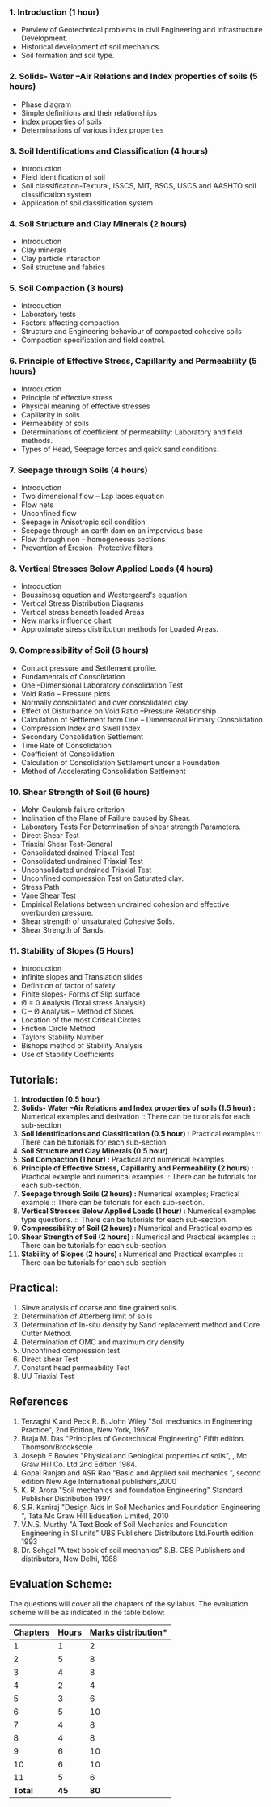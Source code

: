 ### **1. Introduction (1 hour)**

* Preview of Geotechnical problems in civil Engineering and infrastructure Development.
* Historical development of soil mechanics.
* Soil formation and soil type.

### **2. Solids- Water –Air Relations and Index properties of soils (5 hours)**

* Phase diagram
* Simple definitions and their relationships
* Index properties of soils
* Determinations of various index properties

### **3. Soil Identifications and Classification (4 hours)**

* Introduction
* Field Identification of soil
* Soil classification-Textural, ISSCS, MIT, BSCS, USCS and AASHTO soil classification system
* Application of soil classification system

### **4. Soil Structure and Clay Minerals (2 hours)**

* Introduction
* Clay minerals
* Clay particle interaction
* Soil structure and fabrics

### **5. Soil Compaction (3 hours)**

* Introduction
* Laboratory tests
* Factors affecting compaction
* Structure and Engineering behaviour of compacted cohesive soils
* Compaction specification and field control.

### **6. Principle of Effective Stress, Capillarity and Permeability (5 hours)**

* Introduction
* Principle of effective stress
* Physical meaning of effective stresses
* Capillarity in soils
* Permeability of soils
* Determinations of coefficient of permeability: Laboratory and field methods.
* Types of Head, Seepage forces and quick sand conditions.

### **7. Seepage through Soils (4 hours)**

* Introduction
* Two dimensional flow – Lap laces equation
* Flow nets
* Unconfined flow
* Seepage in Anisotropic soil condition
* Seepage through an earth dam on an impervious base
* Flow through non – homogeneous sections
* Prevention of Erosion- Protective filters

### **8. Vertical Stresses Below Applied Loads (4 hours)**

* Introduction
* Boussinesq equation and Westergaard's equation
* Vertical Stress Distribution Diagrams
* Vertical stress beneath loaded Areas
* New marks influence chart
* Approximate stress distribution methods for Loaded Areas.

### **9. Compressibility of Soil (6 hours)**

* Contact pressure and Settlement profile.
* Fundamentals of Consolidation
* One –Dimensional Laboratory consolidation Test
* Void Ratio – Pressure plots
* Normally consolidated and over consolidated clay
* Effect of Disturbance on Void Ratio –Pressure Relationship
* Calculation of Settlement from One – Dimensional Primary Consolidation
* Compression Index and Swell Index
* Secondary Consolidation Settlement
* Time Rate of Consolidation
* Coefficient of Consolidation
* Calculation of Consolidation Settlement under a Foundation
* Method of Accelerating Consolidation Settlement

### **10. Shear Strength of Soil (6 hours)**

* Mohr-Coulomb failure criterion
* Inclination of the Plane of Failure caused by Shear.
* Laboratory Tests For Determination of shear strength Parameters.
* Direct Shear Test
* Triaxial Shear Test-General
* Consolidated drained Triaxial Test
* Consolidated undrained Triaxial Test
* Unconsolidated undrained Triaxial Test
* Unconfined compression Test on Saturated clay.
* Stress Path
* Vane Shear Test
* Empirical Relations between undrained cohesion and effective overburden pressure.
* Shear strength of unsaturated Cohesive Soils.
* Shear Strength of Sands.

### **11. Stability of Slopes (5 Hours)**

* Introduction
* Infinite slopes and Translation slides
* Definition of factor of safety
* Finite slopes- Forms of Slip surface
* Ø = 0 Analysis (Total stress Analysis)
* C – Ø Analysis – Method of Slices.
* Location of the most Critical Circles
* Friction Circle Method
* Taylors Stability Number
* Bishops method of Stability Analysis
* Use of Stability Coefficients

## **Tutorials:**

1. **Introduction (0.5 hour)**
2. **Solids- Water –Air Relations and Index properties of soils (1.5 hour) :** Numerical examples and derivation :: There can be tutorials for each sub-section
3. **Soil Identifications and Classification (0.5 hour) :** Practical examples :: There can be tutorials for each sub-section
4. **Soil Structure and Clay Minerals (0.5 hour)**
5. **Soil Compaction (1 hour) :** Practical and numerical examples
6. **Principle of Effective Stress, Capillarity and Permeability (2 hours) :** Practical example and numerical examples :: There can be tutorials for each sub-section.
7. **Seepage through Soils (2 hours) :** Numerical examples; Practical example :: There can be tutorials for each sub-section.
8. **Vertical Stresses Below Applied Loads (1 hour) :** Numerical examples type questions. :: There can be tutorials for each sub-section.
9. **Compressibility of Soil (2 hours) :** Numerical and Practical examples
10. **Shear Strength of Soil (2 hours) :** Numerical and Practical examples :: There can be tutorials for each sub-section
11. **Stability of Slopes (2 hours) :** Numerical and Practical examples :: There can be tutorials for each sub-section

## **Practical:**

1. Sieve analysis of coarse and fine grained soils.
2. Determination of Atterberg limit of soils
3. Determination of In-situ density by Sand replacement method and Core Cutter Method.
4. Determination of OMC and maximum dry density
5. Unconfined compression test
6. Direct shear Test
7. Constant head permeability Test
8. UU Triaxial Test

## **References**

1. Terzaghi K and Peck.R. B. John Wiley "Soil mechanics in Engineering Practice", 2nd Edition, New York, 1967
2. Braja M. Das "Principles of Geotechnical Engineering" Fifth edition. Thomson/Brookscole
3. Joseph E Bowles "Physical and Geological properties of soils", , Mc Graw Hill Co. Ltd 2nd Edition 1984.
4. Gopal Ranjan and ASR Rao "Basic and Applied soil mechanics ", second edition New Age International publishers,2000
5. K. R. Arora "Soil mechanics and foundation Engineering" Standard Publisher Distribution 1997
6. S.R. Kaniraj "Design Aids in Soil Mechanics and Foundation Engineering ", Tata Mc Graw Hill Education Limited, 2010
7. V.N.S. Murthy "A Text Book of Soil Mechanics and Foundation Engineering in SI units" UBS Publishers Distributors Ltd.Fourth edition 1993
8. Dr. Sehgal "A text book of soil mechanics" S.B. CBS Publishers and distributors, New Delhi, 1988

## **Evaluation Scheme:**

The questions will cover all the chapters of the syllabus. The evaluation scheme will be as indicated in the table below:

| Chapters  | Hours  | Marks distribution* |
| --------- | ------ | ------------------- |
| 1         | 1      | 2                   |
| 2         | 5      | 8                   |
| 3         | 4      | 8                   |
| 4         | 2      | 4                   |
| 5         | 3      | 6                   |
| 6         | 5      | 10                  |
| 7         | 4      | 8                   |
| 8         | 4      | 8                   |
| 9         | 6      | 10                  |
| 10        | 6      | 10                  |
| 11        | 5      | 6                   |
| **Total** | **45** | **80**              |